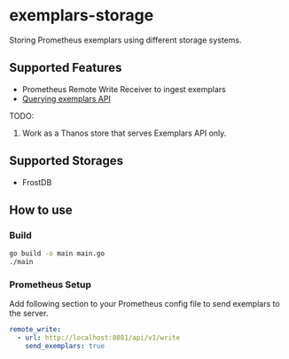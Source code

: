 # exemplars-storage

Storing Prometheus exemplars using different storage systems.

## Supported Features

- Prometheus Remote Write Receiver to ingest exemplars
- [Querying exemplars API](https://prometheus.io/docs/prometheus/latest/querying/api/#querying-exemplars)

TODO:
1. Work as a Thanos store that serves Exemplars API only.

## Supported Storages

- FrostDB

## How to use

### Build

```bash
go build -o main main.go
./main
```

### Prometheus Setup

Add following section to your Prometheus config file to send exemplars to the server.

```yaml
remote_write:
  - url: http://localhost:8081/api/v1/write
    send_exemplars: true
```
